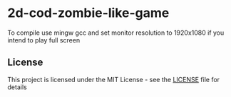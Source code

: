 # 2d-cod-zombie-like-game

To compile use mingw gcc and set monitor resolution to 1920x1080 if you intend to play full screen 

## License

This project is licensed under the MIT License - see the [LICENSE](LICENSE) file for details

